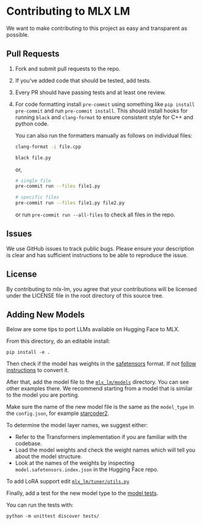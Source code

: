 # Contributing to MLX LM 

We want to make contributing to this project as easy and transparent as
possible.

## Pull Requests

1. Fork and submit pull requests to the repo. 
2. If you've added code that should be tested, add tests.
3. Every PR should have passing tests and at least one review. 
4. For code formatting install `pre-commit` using something like `pip install pre-commit` and run `pre-commit install`.
   This should install hooks for running `black` and `clang-format` to ensure
   consistent style for C++ and python code.
 
   You can also run the formatters manually as follows on individual files:
 
     ```bash
     clang-format -i file.cpp
     ```
 
     ```bash
     black file.py
     ```

     or,

     ```bash
     # single file
     pre-commit run --files file1.py 

     # specific files
     pre-commit run --files file1.py file2.py
     ```
 
   or run `pre-commit run --all-files` to check all files in the repo.

## Issues

We use GitHub issues to track public bugs. Please ensure your description is
clear and has sufficient instructions to be able to reproduce the issue.

## License

By contributing to mlx-lm, you agree that your contributions will be licensed
under the LICENSE file in the root directory of this source tree.

## Adding New Models

Below are some tips to port LLMs available on Hugging Face to MLX.

From this directory, do an editable install:

```shell
pip install -e .
```

Then check if the model has weights in the
[safetensors](https://huggingface.co/docs/safetensors/index) format. If not
[follow instructions](https://huggingface.co/spaces/safetensors/convert) to
convert it.

After that, add the model file to the
[`mlx_lm/models`](https://github.com/ml-explore/mlx-lm/tree/main/mlx_lm/models)
directory. You can see other examples there. We recommend starting from a model
that is similar to the model you are porting.

Make sure the name of the new model file is the same as the `model_type` in the
`config.json`, for example
[starcoder2](https://huggingface.co/bigcode/starcoder2-7b/blob/main/config.json#L17).

To determine the model layer names, we suggest either:

- Refer to the Transformers implementation if you are familiar with the
  codebase.
- Load the model weights and check the weight names which will tell you about
  the model structure.
- Look at the names of the weights by inspecting `model.safetensors.index.json`
  in the Hugging Face repo.

To add LoRA support edit
[`mlx_lm/tuner/utils.py`](https://github.com/ml-explore/mlx-lm/blob/main/mlx_lm/tuner/utils.py#L27-L60)

Finally, add a test for the new model type to the [model
tests](https://github.com/ml-explore/mlx-lm/blob/main/tests/test_models.py).

You can run the tests with:

```shell
python -m unittest discover tests/
```
